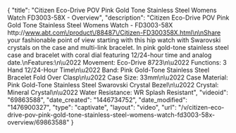 {
    "title": "Citizen Eco-Drive POV Pink Gold Tone Stainless Steel Womens Watch FD3003-58X - Overview",
    "description": "Citizen Eco-Drive POV Pink Gold Tone Stainless Steel Womens Watch - FD3003-58X http:\/\/www.abt.com\/product\/88487\/Citizen-FD300358X.html\n\nShare your fashionable point of view starting with this hip watch with Swarovski crystals on the case and multi-link bracelet. In pink gold-tone stainless steel case and bracelet with coral dial featuring 12\/24-hour time and analog date.\nFeatures:\n\u2022 Movement: Eco-Drive 8723\n\u2022 Functions: 3 Hand 12\/24-Hour Time\n\u2022 Band: Pink Gold-Tone Stainless Steel Bracelet Fold Over Clasp\n\u2022 Case Size: 33mm\n\u2022 Case Material: Pink Gold-Tone Stainless Steel Swarovski Crystal Bezel\n\u2022 Crystal: Mineral Crystal\n\u2022 Water Resistance: WR Splash Resistant",
    "videoid": "69863588",
    "date_created": "1446734752",
    "date_modified": "1476900327",
    "type": "captivate",
    "layout": "video",
    "url": "\/v\/citizen-eco-drive-pov-pink-gold-tone-stainless-steel-womens-watch-fd3003-58x-overview\/69863588"
}